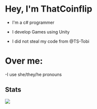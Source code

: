 # Hey, I'm ThatCoinflip 
  - I'm a c# programmer
  - I develop Games using Unity

  - I did not steal my code from @TS-Tobi 
 
 
 # Over me:
  -I use she/they/he pronouns
  
 
 
## Stats
![](https://github-readme-stats.vercel.app/api?username=ThatCoinflip&show_icons=true&theme=transparent)


  

